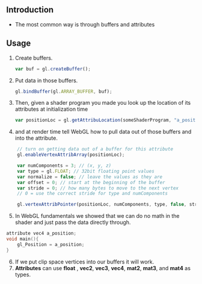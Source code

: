 ## Introduction
- The most common way is through buffers and attributes

## Usage
1. Create buffers.
	```js
	var buf = gl.createBuffer();
	```
2. Put data in those buffers.
	```js
	gl.bindBuffer(gl.ARRAY_BUFFER, buf);
	```
	
3. Then, given a shader program you made you look up the location of its attributes at initialization time 
	```js
	var positionLoc = gl.getAttribuLocation(someShaderProgram, "a_position");
	```
4. and at render time tell WebGL how to pull data out of those buffers and into the attribute.
```js
	// turn on getting data out of a buffer for this attribute
	gl.enableVertexAttribArray(positionLoc);

	var numComponents = 3; // (x, y, z)
	var type = gl.FLOAT; // 32bit floating point values
	var normalize = false; // leave the values as they are
	var offset = 0; // start at the beginning of the buffer
	var stride = 0; // how many bytes to move to the next vertex
	// 0 = use the correct stride for type and numComponents

	gl.vertexAttribPointer(positionLoc, numComponents, type, false, stride, offset);
```
5. In WebGL fundamentals we showed that we can do no math in the shader and just pass the data directly through.
```c
attribute vec4 a_position;
void main(){
	gl_Position = a_position;
}
```
6. If we put clip space vertices into our buffers it will work.
7. **Attributes** can use **float** , **vec2**, **vec3**, **vec4**, **mat2**, **mat3**, and **mat4** as types.